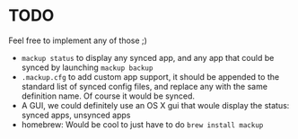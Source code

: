 # TODO

Feel free to implement any of those ;)

- `mackup status` to display any synced app, and any app that could be synced
    by launching `mackup backup`
- `.mackup.cfg` to add custom app support, it should be appended to the
    standard list of synced config files, and replace any with the same
    definition name. Of course it would be synced.
- A GUI, we could definitely use an OS X gui that woule display the status:
    synced apps, unsynced apps
- homebrew: Would be cool to just have to do `brew install mackup`
